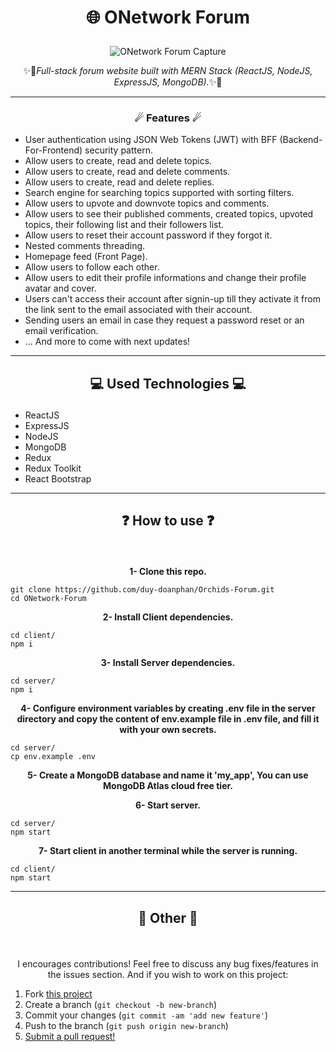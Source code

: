# <p align="center">🌐 ONetwork Forum</p>

<p align="center"><img src="https://github.com/duy-doanphan/Orchids-Forum/tree/main/images/Capture_Forum.png" alt="ONetwork Forum Capture" style="max-width: 100% !important"></p>
<p align="center">✨🚀<em>Full-stack forum website built with MERN Stack (ReactJS, NodeJS, ExpressJS, MongoDB).</em>✨🚀</p>


---

### <p align="center">☄ Features ☄</p>

- User authentication using JSON Web Tokens (JWT) with BFF (Backend-For-Frontend) security pattern.
- Allow users to create, read and delete topics.
- Allow users to create, read and delete comments.
- Allow users to create, read and delete replies.
- Search engine for searching topics supported with sorting filters.
- Allow users to upvote and downvote topics and comments.
- Allow users to see their published comments, created topics, upvoted topics, their following list and their followers list.
- Allow users to reset their account password if they forgot it.
- Nested comments threading.
- Homepage feed (Front Page).
- Allow users to follow each other.
- Allow users to edit their profile informations and change their profile avatar and cover.
- Users can't access their account after signin-up till they activate it from the link sent to the email associated with their account.
- Sending users an email in case they request a password reset or an email verification.
- ... And more to come with next updates!
  <br>

---

## <p align="center">💻 Used Technologies 💻</p>

- ReactJS
- ExpressJS
- NodeJS
- MongoDB
- Redux
- Redux Toolkit
- React Bootstrap

---

## <p align="center">❓ How to use ❓</p>

<br>
<p align="center"><strong>1- Clone this repo.</strong></p>

```
git clone https://github.com/duy-doanphan/Orchids-Forum.git
cd ONetwork-Forum
```

<p align="center"><strong>2- Install Client dependencies.</strong></p>

```
cd client/
npm i
```

<p align="center"><strong>3- Install Server dependencies.</strong></p>

```
cd server/
npm i
```

<p align="center"><strong>4- Configure environment variables by creating .env file in the server directory and copy the content of env.example file in .env file, and fill it with your own secrets.</strong></p>

```
cd server/
cp env.example .env
```

<p align="center"><strong>5- Create a MongoDB database and name it 'my_app', You can use MongoDB Atlas cloud free tier.</strong></p>

<p align="center"><strong>6- Start server.</strong></p>

```
cd server/
npm start
```

<p align="center"><strong>7- Start client in another terminal while the server is running.</strong></p>

```
cd client/
npm start
```

---

## <p align="center">📌 Other 📌</p>

<br>
<p align="center">I encourages contributions! Feel free to discuss any bug fixes/features in the issues section. And if you wish to work on this project:</p>

1. Fork [this project](https://github.com/ilyasbelfar/ONetwork-Forum)
2. Create a branch (`git checkout -b new-branch`)
3. Commit your changes (`git commit -am 'add new feature'`)
4. Push to the branch (`git push origin new-branch`)
5. [Submit a pull request!](https://github.com/ilyasbelfar/ONetwork-Forum/pull/new/master)
